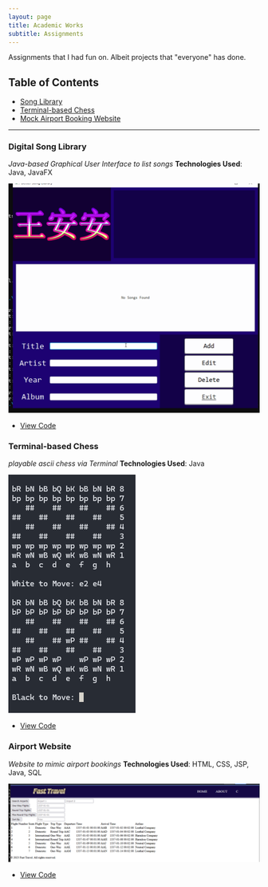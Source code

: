 ```yaml
---
layout: page
title: Academic Works
subtitle: Assignments
---
```


Assignments that I had fun on. Albeit projects that "everyone" has done.

## Table of Contents

- [Song Library](#digital-song-library)
- [Terminal-based Chess](#terminal-based-chess)
- [Mock Airport Booking Website](#airport-website)

---

### Digital Song Library 
*Java-based Graphical User Interface to list songs*
**Technologies Used**: Java, JavaFX

<!-- ![Java GUI](assets/img/songlib.png) -->   
![Live Demo](assets/img/song_lib_demo.gif)  
- [View Code](https://github.com/PassingBoredom/glassshelf/tree/main/Song%20Library)

### Terminal-based Chess 
*playable ascii chess via Terminal*
**Technologies Used**: Java 

![ascii chess](assets/img/ascii_chess_game.png)  
- [View Code](https://github.com/PassingBoredom/glassshelf/tree/main/Chess)

### Airport Website 
*Website to mimic airport bookings*
**Technologies Used**: HTML, CSS, JSP, Java, SQL

![Airport Site](assets/img/airport_page.png)  
- [View Code](https://github.com/PassingBoredom/glassshelf/tree/main/Airport)
